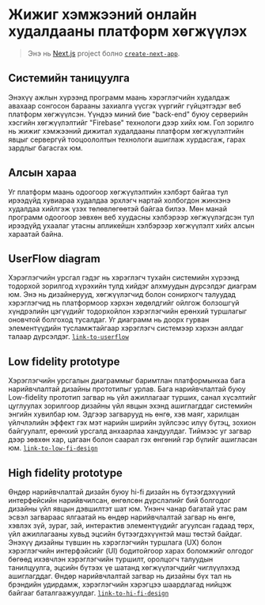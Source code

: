 # Жижиг хэмжээний онлайн худалдааны платформ хөгжүүлэх
> Энэ нь [Next.js](https://nextjs.org) project болно [`create-next-app`](https://nextjs.org/docs/app/api-reference/cli/create-next-app).

## Системийн таницуулга
Энэхүү ажлын хүрээнд программ маань хэрэглэгчийн худалдаж авахаар сонгосон барааны захиалга үүсгэх үүргийг гүйцэтгэдэг веб платформ хөгжүүлсэн. Үүндээ миний бие "back-end" буюу серверийн хэсгийн хөгжүүлэлтийг "Firebase" технологи дээр хийх юм.
Гол зорилго нь жижиг хэмжээний дижитал худалдааны платформ хөгжүүлэлтийн явцыг сервергүй тооцоололтын технологи ашиглаж хурдасгаж, гарах зардлыг багасгах юм.

## Алсын хараа
Уг платформ маань одоогоор хөгжүүлэлтийн хэлбэрт байгаа тул ирээдүйд хувиараа худалдаа эрхлэгч нартай холбогдон жинхэнэ худалдаа хийлгэж үзэх төлөвлөгөөтэй байгаа билээ. Мөн манай программ одоогоор зөвхөн веб хуудасны хэлбэрээр хөгжүүлэгдсэн тул ирээдүйд ухаалаг утасны апликейшн хэлбэрээр хөгжүүлэлт хийх алсын хараатай байна.


## UserFlow diagram
Хэрэглэгчийн урсгал гэдэг нь хэрэглэгч тухайн системийн хүрээнд тодорхой зорилгод хүрэхийн тулд хийдэг алхмуудын дүрсэлдэг диаграм юм. Энэ нь дизайнерууд, хөгжүүлэгчид болон сонирхогч талуудад хэрэглэгчид нь платформоор хэрхэн хөдөлдгийг ойлгож болзошгүй хүндрэлийн цэгүүдийг тодорхойлон хэрэглэгчийн ерөнхий туршлагыг оновчтой болгоход тусалдаг. Уг диаграмм нь доорх гурван элементүүдийн тусламжтайгаар хэрэглэгч системээр хэрхэн аялдаг талаар дүрсэлдэг. 
[`link-to-userflow`](https://www.figma.com/design/yIQ1yMVQ90QSANmlYKcw4q/shopping-platform?node-id=0-1&t=uZzRngHGPaKefGq2-1)

## Low fidelity prototype
Хэрэглэгчийн урсгалын диаграммыг баримтлан платформынхаа бага нарийвчлалтай дизайны прототипыг урлав. Бага нарийвчлалтай буюу Low-fidelity прототип загвар нь үйл ажиллагааг турших, санал хүсэлтийг цуглуулах зорилгоор дизайны үйл явцын эхэнд ашиглагддаг системийн энгийн хувилбар юм. Эдгээр загварууд нь өнгө, хэв маяг, харилцан үйлчлэлийн эффект гэх мэт нарийн ширийн зүйлсээс илүү бүтэц, зохион байгуулалт, ерөнхий урсгалд анхаарлаа хандуулдаг. Тиймээс уг загвар дээр зөвхөн хар, цагаан болон саарал гэх өнгөний гэр бүлийг ашигласан юм.
[`link-to-low-fi-design`](https://www.figma.com/design/yIQ1yMVQ90QSANmlYKcw4q/shopping-platform?node-id=2-159&t=uZzRngHGPaKefGq2-1)

## High fidelity prototype
Өндөр нарийвчлалтай дизайн буюу hi-fi дизайн нь бүтээгдэхүүний интерфейсийн нарийвчилсан, өнгөлсөн дүрслэлийг бий болгодог дизайны үйл явцын дэвшилтэт шат юм. Үнэнч чанар багатай утас рам эсвэл загвараас ялгаатай нь өндөр нарийвчлалтай загвар нь өнгө, хэвлэх зүй, зураг, зай, интерактив элементүүдийг агуулсан гадаад төрх, үйл ажиллагааны хувьд эцсийн бүтээгдэхүүнтэй маш төстэй байдаг. Энэхүү дизайны түвшин нь хэрэглэгчийн туршлага (UX) болон хэрэглэгчийн интерфэйсийг (UI) бодитойгоор харах боломжийг олгодог бөгөөд ихэвчлэн хэрэглэгчийн туршилт, оролцогч талуудын танилцуулга, эцсийн бүтээх үе шатанд хөгжүүлэгчдийг чиглүүлэхэд ашиглагддаг. Өндөр нарийвчлалтай загвар нь дизайны бүх тал нь брэндийн удирдамж, хэрэглэгчийн хэрэгцээ шаардлагад нийцэж байгааг баталгаажуулдаг.
[`link-to-hi-fi-design`](https://www.figma.com/design/yIQ1yMVQ90QSANmlYKcw4q/shopping-platform?node-id=2-160&t=uZzRngHGPaKefGq2-1)
